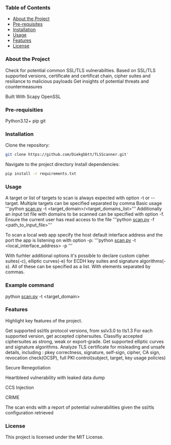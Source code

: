 ### Table of Contents

- [About the Project](https://www.notion.so/150febf8742e80dc9532c673c388b9d7?pvs=21)
- [Pre-requisites](https://www.notion.so/150febf8742e80dc9532c673c388b9d7?pvs=21)
- [Installation](https://www.notion.so/150febf8742e80dc9532c673c388b9d7?pvs=21)
- [Usage](https://www.notion.so/150febf8742e80dc9532c673c388b9d7?pvs=21)
- [Features](https://www.notion.so/150febf8742e80dc9532c673c388b9d7?pvs=21)
- [License](https://www.notion.so/150febf8742e80dc9532c673c388b9d7?pvs=21)

### About the Project

Check for potential common SSL/TLS vulnerabilties. Based on SSL/TLS supported versions, certificate and certificat chain, cipher suites and resiliance to malicious payloads
Get insights of potential threats and countermeasures

Built With
Scapy
OpenSSL

### Pre-requisities

Python3.12+
pip
git

### Installation

Clone the repository:

```bash
git clone https://github.com/Diekgbbtt/TLSScanner.git'
```

Navigate to the project directory
Install dependencies:

```bash
pip install -r requirements.txt
```

### Usage

A target or list of targets to scan is always expected with option -t or --target. Multiple targets can be specified separated by comma
Basic usage
'''python [scan.py](http://scan.py/) -t <target_domain>/<target_domains_list>'''
Additionally an input txt file with domains to be scanned can be specified with option -f. Ensure the current user has read access to the file
'''python [scan.py](http://scan.py/) -f <path_to_input_file>'''

To scan a local web app specify the host default interface address and the port the app is listening on with option -p:
'''python [scan.py](http://scan.py/) -t <local_interface_address> -p <port>'''

With furhter additional options it's possible to declare custom cipher suites(-c), elliptic curves(-e) for ECDH key suites and signature algorithms(-s). All of these can be specified as a list. With elements separated by commas.

### Example command

python [scan.py](http://scan.py) -t <target_domain>

### Features

Highlight key features of the project.

Get supported ssl/tls protocol versions, from sslv3.0 to tls1.3
For each supported version, get accepted ciphersuites. Classifiy accepted ciphersuites as strong, weak or export-grade.
Get supported elliptic curves and signature algorithms.
Analyze TLS certificate for misleading and unsafe details, including : pkey correctness, signature, self-sign, cipher, CA sign, revocation check(OCSP), full PKI control(subject, target, key usage policies)

Secure Renegotiation

Heartbleed vulnerability with leaked data dump

CCS Injection

CRIME

The scan ends with a report of potential vulnerabilities given the ssl/tls configuration retrieved

### License

This project is licensed under the MIT License.